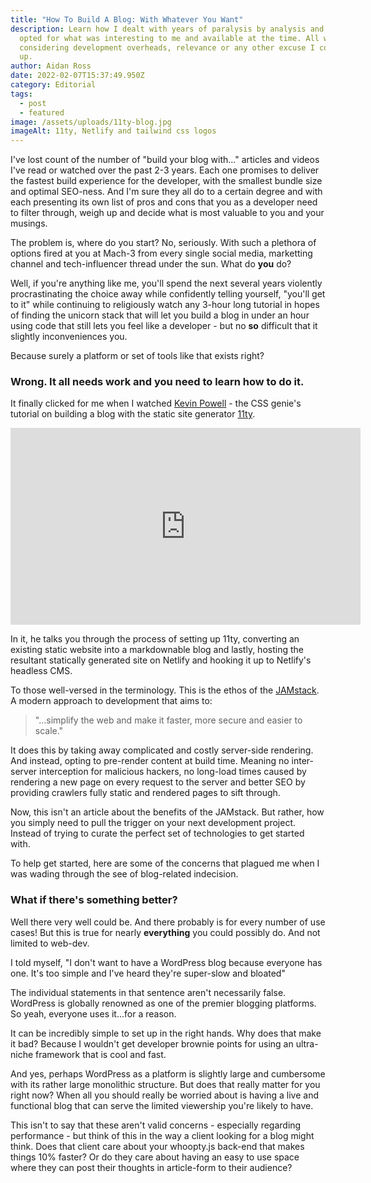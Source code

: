 ```yaml
---
title: "How To Build A Blog: With Whatever You Want"
description: Learn how I dealt with years of paralysis by analysis and instead
  opted for what was interesting to me and available at the time. All without
  considering development overheads, relevance or any other excuse I could make
  up.
author: Aidan Ross
date: 2022-02-07T15:37:49.950Z
category: Editorial
tags:
  - post
  - featured
image: /assets/uploads/11ty-blog.jpg
imageAlt: 11ty, Netlify and tailwind css logos
---
```

I've lost count of the number of "build your blog with..." articles and videos I've read or watched over the past 2-3 years. Each one promises to deliver the fastest build experience for the developer, with the smallest bundle size and optimal SEO-ness. And I'm sure they all do to a certain degree and with each presenting its own list of pros and cons that you as a developer need to filter through, weigh up and decide what is most valuable to you and your musings.

The problem is, where do you start? No, seriously. With such a plethora of options fired at you at Mach-3 from every single social media, marketting channel and tech-influencer thread under the sun. What do **you** do?

Well, if you're anything like me, you'll spend the next several years violently procrastinating the choice away while confidently telling yourself, "you'll get to it" while continuing to religiously watch any 3-hour long tutorial in hopes of finding the unicorn stack that will let you build a blog in under an hour using code that still lets you feel like a developer - but no **so** difficult that it slightly inconveniences you.

Because surely a platform or set of tools like that exists right?

### Wrong. It all needs work and you need to learn how to do it.

It finally clicked for me when I watched [Kevin Powell](https://www.youtube.com/channel/UCJZv4d5rbIKd4QHMPkcABCw) - the CSS genie's tutorial on building a blog with the static site generator [11ty](11ty.dev).

<iframe width="560" height="315" src="https://www.youtube.com/embed/4wD00RT6d-g" title="YouTube video player" frameborder="0" allow="accelerometer; autoplay; clipboard-write; encrypted-media; gyroscope; picture-in-picture" allowfullscreen></iframe>

In it, he talks you through the process of setting up 11ty, converting an existing static website into a markdownable blog and lastly, hosting the resultant statically generated site on Netlify and hooking it up to Netlify's headless CMS.

To those well-versed in the terminology. This is the ethos of the [JAMstack](https://jamstack.org/). A modern approach to development that aims to:

> "...simplify the web and make it faster, more secure and easier to scale."

It does this by taking away complicated and costly server-side rendering. And instead, opting to pre-render content at build time. Meaning no inter-server interception for malicious hackers, no long-load times caused by rendering a new page on every request to the server and better SEO by providing crawlers fully static and rendered pages to sift through.

Now, this isn't an article about the benefits of the JAMstack. But rather, how you simply need to pull the trigger on your next development project. Instead of trying to curate the perfect set of technologies to get started with.

To help get started, here are some of the concerns that plagued me when I was wading through the see of blog-related indecision.

### What if there's something better?

Well there very well could be. And there probably is for every number of use cases! But this is true for nearly **everything** you could possibly do. And not limited to web-dev.

I told myself, "I don't want to have a WordPress blog because everyone has one. It's too simple and I've heard they're super-slow and bloated"

The individual statements in that sentence aren't necessarily false. WordPress is globally renowned as one of the premier blogging platforms. So yeah, everyone uses it...for a reason.

It can be incredibly simple to set up in the right hands. Why does that make it bad? Because I wouldn't get developer brownie points for using an ultra-niche framework that is cool and fast.

And yes, perhaps WordPress as a platform is slightly large and cumbersome with its rather large monolithic structure. But does that really matter for you right now? When all you should really be worried about is having a live and functional blog that can serve the limited viewership you're likely to have.

This isn't to say that these aren't valid concerns - especially regarding performance - but think of this in the way a client looking for a blog might think. Does that client care about your whoopty.js back-end that makes things 10% faster? Or do they care about having an easy to use space where they can post their thoughts in article-form to their audience?